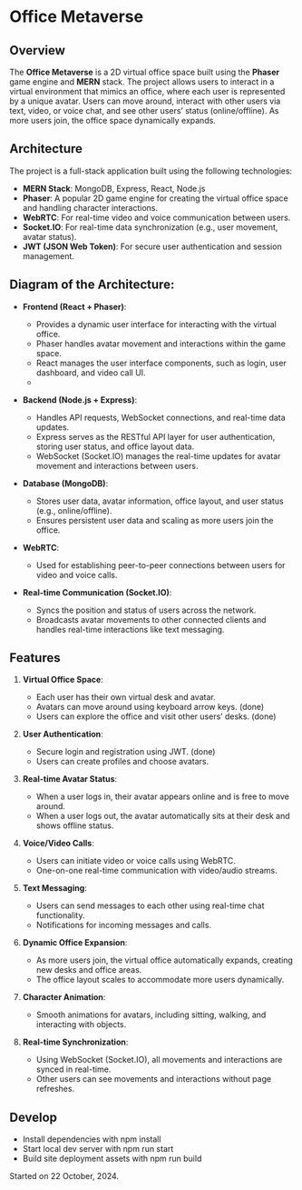 # Office Metaverse

## Overview

The **Office Metaverse** is a 2D virtual office space built using the **Phaser** game engine and **MERN** stack. The project allows users to interact in a virtual environment that mimics an office, where each user is represented by a unique avatar. Users can move around, interact with other users via text, video, or voice chat, and see other users’ status (online/offline). As more users join, the office space dynamically expands.

## Architecture

The project is a full-stack application built using the following technologies:

-   **MERN Stack**: MongoDB, Express, React, Node.js
-   **Phaser**: A popular 2D game engine for creating the virtual office space and handling character interactions.
-   **WebRTC**: For real-time video and voice communication between users.
-   **Socket.IO**: For real-time data synchronization (e.g., user movement, avatar status).
-   **JWT (JSON Web Token)**: For secure user authentication and session management.

## Diagram of the Architecture:

-   **Frontend (React + Phaser)**:
    -   Provides a dynamic user interface for interacting with the virtual office.
    -   Phaser handles avatar movement and interactions within the game space.
    -   React manages the user interface components, such as login, user dashboard, and video call UI.
    - 
-   **Backend (Node.js + Express)**:
    -   Handles API requests, WebSocket connections, and real-time data updates.
    -   Express serves as the RESTful API layer for user authentication, storing user status, and office layout data.
    -   WebSocket (Socket.IO) manages the real-time updates for avatar movement and interactions between users.

-   **Database (MongoDB)**:
    -   Stores user data, avatar information, office layout, and user status (e.g., online/offline).
    -   Ensures persistent user data and scaling as more users join the office.

-   **WebRTC**:
    -   Used for establishing peer-to-peer connections between users for video and voice calls.

-   **Real-time Communication (Socket.IO)**:
    -   Syncs the position and status of users across the network.
    -   Broadcasts avatar movements to other connected clients and handles real-time interactions like text messaging.

## Features

1.  **Virtual Office Space**:
    -   Each user has their own virtual desk and avatar.
    -   Avatars can move around using keyboard arrow keys. (done)
    -   Users can explore the office and visit other users’ desks. (done)

2.  **User Authentication**:
    -   Secure login and registration using JWT. (done)
    -   Users can create profiles and choose avatars.

3.  **Real-time Avatar Status**:
    -   When a user logs in, their avatar appears online and is free to move around.
    -   When a user logs out, the avatar automatically sits at their desk and shows offline status.

4.  **Voice/Video Calls**:
    -   Users can initiate video or voice calls using WebRTC.
    -   One-on-one real-time communication with video/audio streams.

5.  **Text Messaging**:
    -   Users can send messages to each other using real-time chat functionality.
    -   Notifications for incoming messages and calls.

6.  **Dynamic Office Expansion**:
    -   As more users join, the virtual office automatically expands, creating new desks and office areas.
    -   The office layout scales to accommodate more users dynamically.

7.  **Character Animation**:
    -   Smooth animations for avatars, including sitting, walking, and interacting with objects.

8.  **Real-time Synchronization**:
    -   Using WebSocket (Socket.IO), all movements and interactions are synced in real-time.
    -   Other users can see movements and interactions without page refreshes.

## Develop
- Install dependencies with npm install
- Start local dev server with npm run start
- Build site deployment assets with npm run build

Started on 22 October, 2024.